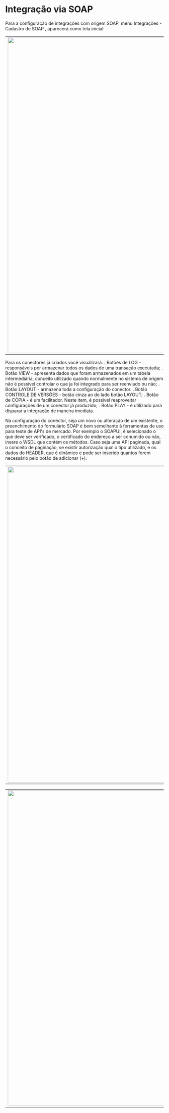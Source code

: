 # Integração via SOAP

Para a configuração de integrações com origem SOAP, menu Integrações - Cadastro de SOAP , aparecerá como tela inicial:

<table>
  <tr>
    <td align="center">
      <img src="/n4link-wiki/assets/telas_n4link/soap.png" width="1000"/>
    </td>
  </tr>
</table>

Para os conectores já criados você visualizará:
. Botões de LOG - responsáveis por armazenar todos os dados de uma transação executada;
. Botão VIEW - apresenta dados que foram armazenados em um tabela intermediária, conceito utilizado quando normalmente no sistema de origem não é possível controlar o que ja foi integrado para ser reenviado ou não;
. Botão LAYOUT - armazena toda a configuração do conector.
. Botão CONTROLE DE VERSÕES - botão cinza ao do lado botão LAYOUT;
. Botão de CÓPIA -  é um facilitador. Neste item, é possível reaproveitar configurações de um conector já produzido;
. Botão PLAY -  é utilizado para disparar a integração de maneira imediata.

Na configuração do conector, seja um novo ou alteração de um existente, o preenchimento do formulário SOAP é bem semelhante à ferramentas de uso para teste de API's de mercado.
Por exemplo o SOAPUI, é selecionado o que deve ser verificado, o certificado do endereço a ser conumido ou não, insere o WSDL que contém os métodos. 
Caso seja uma API paginada, qual o conceito de paginação, se existir autorização qual o tipo utilizado, e os dados do HEADER, que é dinâmico e pode ser inserido quantos forem necessário pelo botão de adicionar (+).

<table>
  <tr>
    <td align="center">
      <img src="/n4link-wiki/assets/telas_n4link/soap1.png" width="1000"/>
    </td>
  </tr>
</table>

<table>
  <tr>
    <td align="center">
      <img src="/n4link-wiki/assets/telas_n4link/soap2.png" width="1000"/>
    </td>
  </tr>
</table>